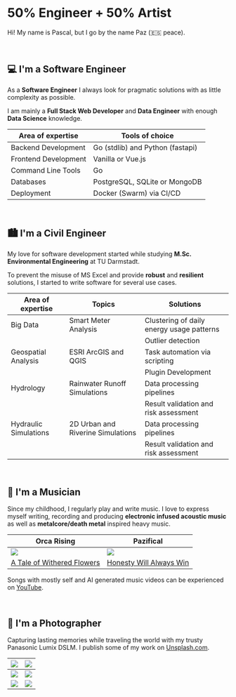 # 50% Engineer + 50% Artist

Hi! My name is Pascal, but I go by the name Paz (🇪🇸 peace).

<br>

## :computer: I'm a Software Engineer

As a **Software Engineer** I always look for pragmatic solutions with as little complexity as possible.

I am mainly a **Full Stack Web Developer** and **Data Engineer** with enough **Data Science** knowledge.

| Area of expertise    | Tools of choice                   |
| -------------------- | --------------------------------- |
| Backend Development  | Go (stdlib) and Python (fastapi)  |
| Frontend Development | Vanilla or Vue.js                 |
| Command Line Tools   | Go                                |
| Databases            | PostgreSQL, SQLite or MongoDB     |
| Deployment           | Docker (Swarm) via CI/CD          |

<br>

## :cityscape: I'm a Civil Engineer

My love for software development started while studying **M.Sc. Environmental Engineering** at TU Darmstadt. 

To prevent the misuse of MS Excel and provide **robust** and **resilient** solutions, I started to write software for several use cases.

| Area of expertise     | Topics                            | Solutions                                 |
| --------------------- | --------------------------------- | ----------------------------------------- | 
| Big Data              | Smart Meter Analysis              | Clustering of daily energy usage patterns |
|                       |                                   | Outlier detection                         |
| Geospatial Analysis   | ESRI ArcGIS and QGIS              | Task automation via scripting             |
|                       |                                   | Plugin Development                        |
| Hydrology             | Rainwater Runoff Simulations      | Data processing pipelines                 |   
|                       |                                   | Result validation and risk assessment     |                        
| Hydraulic Simulations | 2D Urban and Riverine Simulations | Data processing pipelines                 |                        
|                       |                                   | Result validation and risk assessment     |             

<br>

## :musical_note: I'm a Musician

Since my childhood, I regularly play and write music. I love to express myself writing, recording and producing **electronic infused acoustic music** as well as **metalcore/death metal** inspired heavy music.

| Orca Rising                                                                                                                                                                      | Pazifical                                                                                                                                                                        |
| -------------------------------------------------------------------------------------------------------------------------------------------------------------------------------- | -------------------------------------------------------------------------------------------------------------------------------------------------------------------------------- |
| ![](https://i.ytimg.com/vi/k148Fsn8zCI/hqdefault.jpg?sqp=-oaymwE2CNACELwBSFXyq4qpAygIARUAAIhCGAFwAcABBvABAfgB_gmAAtAFigIMCAAQARhlIFcoUzAP&rs=AOn4CLCXvuY6L6Yf2xlpLa0ZVRxYf-b70A) | ![](https://i.ytimg.com/vi/8RTEC59nC-U/hqdefault.jpg?sqp=-oaymwE2CNACELwBSFXyq4qpAygIARUAAIhCGAFwAcABBvABAfgB_gmAAtAFigIMCAAQARhRIFkoZTAP&rs=AOn4CLC3jBscMVFGXqLmFOJBN8MXcin7Kg) |
| [A Tale of Withered Flowers](https://www.youtube.com/watch?v=k148Fsn8zCI)                                                                                                        | [Honesty Will Always Win](https://www.youtube.com/watch?v=8RTEC59nC-U)                                                                                                           |

Songs with mostly self and AI generated music videos can be experienced on [YouTube](https://www.youtube.com/@pazificalmusic).

<br>

## :camera_flash: I'm a Photographer

Capturing lasting memories while traveling the world with my trusty Panasonic Lumix DSLM. I publish some of my work on [Unsplash.com](https://unsplash.com/@pazifical).

| ![](https://images.unsplash.com/photo-1633550244423-f0d49e3f0eb9?w=800&auto=format&fit=crop&q=60&ixlib=rb-4.0.3&ixid=M3wxMjA3fDB8MHxwcm9maWxlLXBhZ2V8N3x8fGVufDB8fHx8fA%3D%3D) | ![](https://images.unsplash.com/photo-1633550162102-2b229d4e3c75?w=800&auto=format&fit=crop&q=60&ixlib=rb-4.0.3&ixid=M3wxMjA3fDB8MHxwcm9maWxlLXBhZ2V8OHx8fGVufDB8fHx8fA%3D%3D) |
| ------------------------------------------------------------------------------------------------------------------------------------------------------------------------------ | ------------------------------------------------------------------------------------------------------------------------------------------------------------------------------ |
| ![](https://images.unsplash.com/photo-1633549958943-fe1395fae12a?w=800&auto=format&fit=crop&q=60&ixlib=rb-4.0.3&ixid=M3wxMjA3fDB8MHxwcm9maWxlLXBhZ2V8OXx8fGVufDB8fHx8fA%3D%3D) | ![](https://images.unsplash.com/photo-1633257482413-f8554dcc52fa?w=800&auto=format&fit=crop&q=60&ixlib=rb-4.0.3&ixid=M3wxMjA3fDB8MHxwcm9maWxlLXBhZ2V8MTR8fHxlbnwwfHx8fHw%3D)   |
| ![](https://images.unsplash.com/photo-1633257336632-3deafd16bd98?w=800&auto=format&fit=crop&q=60&ixlib=rb-4.0.3&ixid=M3wxMjA3fDB8MHxwcm9maWxlLXBhZ2V8MTh8fHxlbnwwfHx8fHw%3D)   | ![](https://images.unsplash.com/photo-1633257712872-f1dbe3032c29?w=800&auto=format&fit=crop&q=60&ixlib=rb-4.0.3&ixid=M3wxMjA3fDB8MHxwcm9maWxlLXBhZ2V8MTN8fHxlbnwwfHx8fHw%3D)   |

